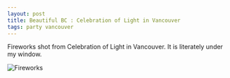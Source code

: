 ```yaml
---
layout: post
title: Beautiful BC : Celebration of Light in Vancouver
tags: party vancouver
---
```


Fireworks shot from Celebration of Light in Vancouver. It is literately under my window.

![Fireworks](https://lh3.googleusercontent.com/F66NPlQ-VwgnxPpOMHIb-eUwYDVGgi4h96_2FXeaj2w=w1299-h974-no)

